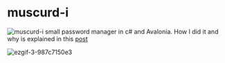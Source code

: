 # muscurd-i
![muscurd-i](https://user-images.githubusercontent.com/248805/199102326-1d8940ca-3931-43e0-9154-487d4e39fdde.png)
small password manager in c# and Avalonia.
How I did it and why is explained in this [post](https://vikkio.hashnode.dev/muscurd-i-my-personal-password-manager)

![ezgif-3-987c7150e3](https://user-images.githubusercontent.com/248805/191535574-a3a68c5b-c4d3-45bc-b595-fd304fd88b12.gif)
